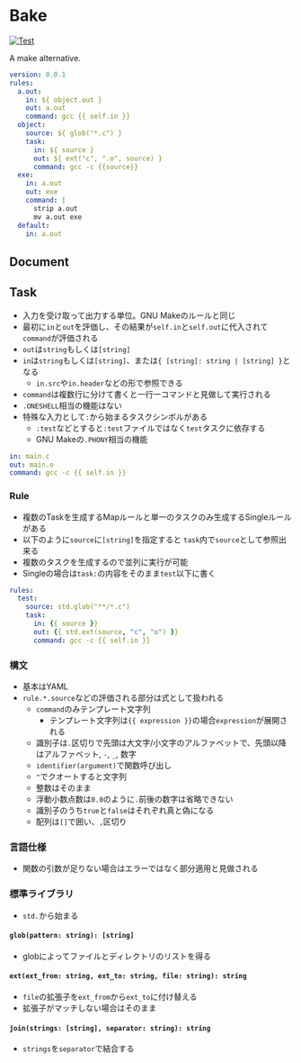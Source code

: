 # Bake

[![Test](https://github.com/namachan10777/bake/actions/workflows/Test.yml/badge.svg)](https://github.com/namachan10777/bake/actions/workflows/Test.yml)

A make alternative.

```yml
version: 0.0.1
rules:
  a.out:
    in: ${ object.out }
    out: a.out
    command: gcc {{ self.in }}
  object:
    source: ${ glob("*.c") }
    task:
      in: ${ source }
      out: ${ ext("c", ".o", source) }
      command: gcc -c {{source}}
  exe:
    in: a.out
    out: exe
    command: |
      strip a.out
      mv a.out exe
  default:
    in: a.out
```

## Document

## Task

* 入力を受け取って出力する単位。GNU Makeのルールと同じ
* 最初に`in`と`out`を評価し、その結果が`self.in`と`self.out`に代入されて`command`が評価される
* `out`は`string`もしくは`[string]`
* `in`は`string`もしくは`[string]`、または`{ [string]: string | [string] }`となる
  * `in.src`や`in.header`などの形で参照できる
* `command`は複数行に分けて書くと一行一コマンドと見做して実行される
* `.ONESHELL`相当の機能はない
* 特殊な入力として`:`から始まるタスクシンボルがある
  * `:test`などとすると`:test`ファイルではなく`test`タスクに依存する
  * GNU Makeの`.PHONY`相当の機能

```yml
in: main.c
out: main.o
command: gcc -c {{ self.in }}
```

### Rule

* 複数のTaskを生成するMapルールと単一のタスクのみ生成するSingleルールがある
* 以下のように`source`に`[string]`を指定すると
`task`内で`source`として参照出来る
* 複数のタスクを生成するので並列に実行が可能
* Singleの場合は`task:`の内容をそのまま`test`以下に書く

```yaml
rules:
  test:
    source: std.glob("**/*.c")
    task:
      in: {{ source }}
      out: {{ std.ext(source, "c", "o") }}
      command: gcc -c {{ self.in }}
```

### 構文

* 基本はYAML
* `rule.*.source`などの評価される部分は式として扱われる
  * `command`のみテンプレート文字列
    * テンプレート文字列は`{{ expression }}`の場合`expression`が展開される
  * 識別子は`.`区切りで先頭は大文字/小文字のアルファベットで、先頭以降はアルファベット, `-`, `_`, 数字
  * `identifier(argument)`で関数呼び出し
  * `"`でクオートすると文字列
  * 整数はそのまま
  * 浮動小数点数は`0.0`のように`.`前後の数字は省略できない
  * 識別子のうち`true`と`false`はそれぞれ真と偽になる
  * 配列は`[]`で囲い、`,`区切り

### 言語仕様

* 関数の引数が足りない場合はエラーではなく部分適用と見做される

### 標準ライブラリ

* `std.`から始まる

#### `glob(pattern: string): [string]`

* globによってファイルとディレクトリのリストを得る

#### `ext(ext_from: string, ext_to: string, file: string): string`

* `file`の拡張子を`ext_from`から`ext_to`に付け替える
* 拡張子がマッチしない場合はそのまま

#### `join(strings: [string], separator: string): string`

* `strings`を`separator`で結合する
